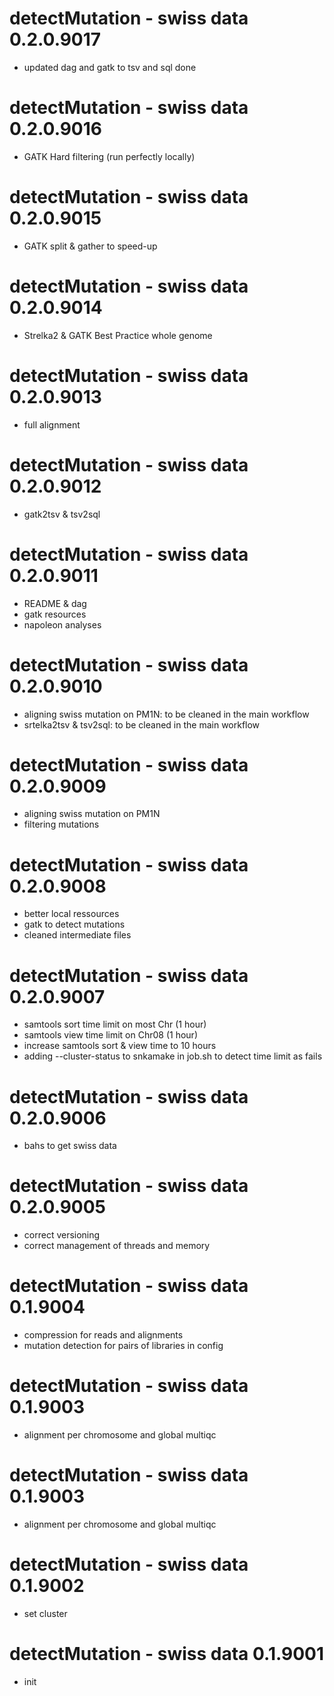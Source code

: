 # detectMutation - swiss data 0.2.0.9017
* updated dag and gatk to tsv and sql done

# detectMutation - swiss data 0.2.0.9016
* GATK Hard filtering (run perfectly locally)

# detectMutation - swiss data 0.2.0.9015
* GATK split & gather to speed-up

# detectMutation - swiss data 0.2.0.9014
* Strelka2 & GATK Best Practice whole genome

# detectMutation - swiss data 0.2.0.9013
* full alignment

# detectMutation - swiss data 0.2.0.9012
* gatk2tsv & tsv2sql

# detectMutation - swiss data 0.2.0.9011
* README & dag
* gatk resources
* napoleon analyses

# detectMutation - swiss data 0.2.0.9010
* aligning swiss mutation on PM1N: to be cleaned in the main workflow
* srtelka2tsv & tsv2sql: to be cleaned in the main workflow

# detectMutation - swiss data 0.2.0.9009
* aligning swiss mutation on PM1N
* filtering mutations

# detectMutation - swiss data 0.2.0.9008
* better local ressources
* gatk to detect mutations
* cleaned intermediate files

# detectMutation - swiss data 0.2.0.9007
* samtools sort time limit on most Chr (1 hour)
* samtools view time limit on Chr08 (1 hour)
* increase samtools sort & view time to 10 hours
* adding --cluster-status to snkamake in job.sh to detect time limit as fails

# detectMutation - swiss data 0.2.0.9006
* bahs to get swiss data

# detectMutation - swiss data 0.2.0.9005
* correct versioning
* correct management of threads and memory

# detectMutation - swiss data 0.1.9004
* compression for reads and alignments
* mutation detection for pairs of libraries in config

# detectMutation - swiss data 0.1.9003
* alignment per chromosome and global multiqc

# detectMutation - swiss data 0.1.9003
* alignment per chromosome and global multiqc

# detectMutation - swiss data 0.1.9002
* set cluster

# detectMutation - swiss data 0.1.9001
* init
